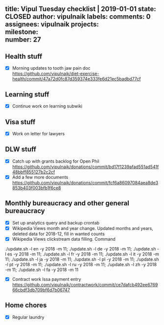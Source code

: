 title:	Vipul Tuesday checklist | 2019-01-01
state:	CLOSED
author:	vipulnaik
labels:	
comments:	0
assignees:	vipulnaik
projects:	
milestone:	
number:	27
--
## Health stuff

- [x] Morning updates to tooth jaw pain doc https://github.com/vipulnaik/diet-exercise-health/commit/47a72d0fc87d359374e333fe6d21ec5badbd77cf

## Learning stuff

- [x] Continue work on learning subwiki

## Visa stuff

- [x] Work on letter for lawyers

## DLW stuff

- [x] Catch up with grants backlog for Open Phil https://github.com/vipulnaik/donations/commit/bd17f1239afad551ad541f48bbff855127b2c2cf
- [x] Add a few more documents https://github.com/vipulnaik/donations/commit/fcf6a86097084aea8de3853b403f003bfb1f6ce8

## Monthly bureaucracy and other general bureaucracy

- [x] Set up analytics query and backup crontab
- [x] Wikipedia Views month and year change. Updated months and years, deleted data for 2018-12, fill in wanted counts
- [x] Wikipedia Views clickstream data filling. Command

./update.sh -l en -y 2018 -m 11; ./update.sh -l de -y 2018 -m 11; ./update.sh -l es -y 2018 -m 11; ./update.sh -l fr -y 2018 -m 11; ./update.sh -l it -y 2018 -m 11; ./update.sh -l ja -y 2018 -m 11; ./update.sh -l pl -y 2018 -m 11; ./update.sh -l pt -y 2018 -m 11; ./update.sh -l ru -y 2018 -m 11; ./update.sh -l zh -y 2018 -m 11; ./update.sh -l fa -y 2018 -m 11
- [x] Contract work Issa payment entry https://github.com/vipulnaik/contractwork/commit/ce7dafcb492ee676966cbdf3db709bf6d7b06747

## Home chores

- [x] Regular laundry
